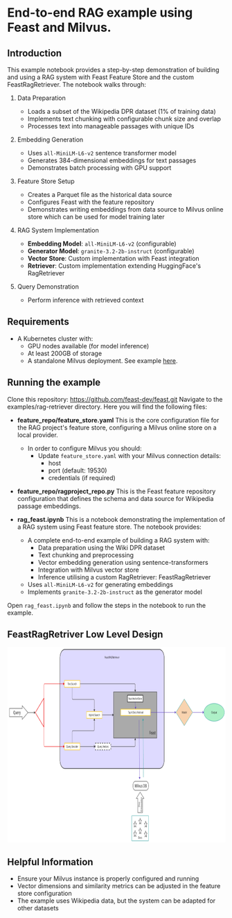# End-to-end RAG example using Feast and Milvus.

## Introduction
This example notebook provides a step-by-step demonstration of building and using a RAG system with Feast Feature Store and the custom FeastRagRetriever. The notebook walks through:

1. Data Preparation
   - Loads a subset of the Wikipedia DPR dataset (1% of training data)
   - Implements text chunking with configurable chunk size and overlap
   - Processes text into manageable passages with unique IDs

2. Embedding Generation
   - Uses `all-MiniLM-L6-v2` sentence transformer model
   - Generates 384-dimensional embeddings for text passages
   - Demonstrates batch processing with GPU support

3. Feature Store Setup
   - Creates a Parquet file as the historical data source
   - Configures Feast with the feature repository
   - Demonstrates writing embeddings from data source to Milvus online store which can be used for model training later

4. RAG System Implementation
   - **Embedding Model**: `all-MiniLM-L6-v2` (configurable)
   - **Generator Model**: `granite-3.2-2b-instruct` (configurable)
   - **Vector Store**: Custom implementation with Feast integration
   - **Retriever**: Custom implementation extending HuggingFace's RagRetriever

5. Query Demonstration
   - Perform inference with retrieved context

## Requirements
 - A Kubernetes cluster with:
   - GPU nodes available (for model inference)
   - At least 200GB of storage
   - A standalone Milvus deployment. See example [here](https://github.com/milvus-io/milvus-helm/tree/master/charts/milvus).

## Running the example
Clone this repository: https://github.com/feast-dev/feast.git
Navigate to the examples/rag-retriever directory. Here you will find the following files: 

* **feature_repo/feature_store.yaml**
  This is the core configuration file for the RAG project's feature store, configuring a Milvus online store on a local provider. 
  * In order to configure Milvus you should:
     - Update `feature_store.yaml` with your Milvus connection details:
       - host
       - port (default: 19530)
       - credentials (if required)

* **__feature_repo/ragproject_repo.py__**
  This is the Feast feature repository configuration that defines the schema and data source for Wikipedia passage embeddings. 

* **__rag_feast.ipynb__**
  This is a notebook demonstrating the implementation of a RAG system using Feast feature store. The notebook provides:

  - A complete end-to-end example of building a RAG system with:
    - Data preparation using the Wiki DPR dataset
    - Text chunking and preprocessing
    - Vector embedding generation using sentence-transformers
    - Integration with Milvus vector store
    - Inference utilising a custom RagRetriever: FeastRagRetriever
  - Uses `all-MiniLM-L6-v2` for generating embeddings
  - Implements `granite-3.2-2b-instruct` as the generator model

Open `rag_feast.ipynb` and follow the steps in the notebook to run the example.

## FeastRagRetriver Low Level Design

<img src="images/FeastRagRetriever.png" width="800" height="450" alt="Low level design for feast rag retriever">

## Helpful Information
- Ensure your Milvus instance is properly configured and running
- Vector dimensions and similarity metrics can be adjusted in the feature store configuration
- The example uses Wikipedia data, but the system can be adapted for other datasets
